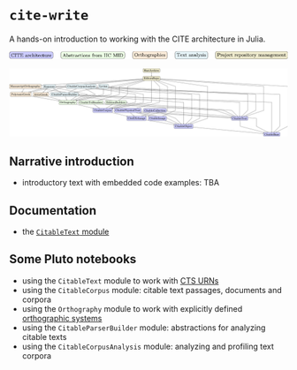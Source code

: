 # `cite-write`

A hands-on introduction to working with the CITE architecture in Julia.


![Color key](./colorkey.png)

![Modules graph](./modules-tikz.png)

## Narrative introduction

- introductory text with embedded code examples: TBA


## Documentation

- the [`CitableText` module](https://cite-architecture.github.io/CitableText.jl/stable/)

## Some Pluto notebooks

- using the `CitableText` module to work with [CTS URNs](./cts-urns.html)
- using the `CitableCorpus` module: citable text passages, documents and corpora
- using the `Orthography` module to work with explicitly defined [orthographic systems](./ortho.html)
- using the `CitableParserBuilder` module: abstractions for analyzing citable texts
- using the `CitableCorpusAnalysis` module: analyzing and profiling text corpora

